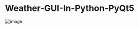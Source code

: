 # Weather-GUI-In-Python-PyQt5
![image](https://user-images.githubusercontent.com/80192813/121208394-75fa0780-c893-11eb-885e-a2147d25f6f2.png)
